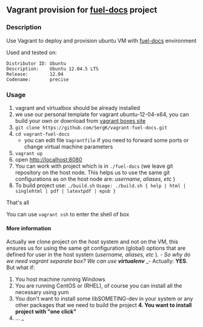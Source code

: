## Vagrant provision for [fuel-docs](https://github.com/stackforge/fuel-docs) project

### Description

Use Vagrant to deploy and provision ubuntu VM with [fuel-docs](https://github.com/stackforge/fuel-docs) environment

Used and tested on:
```
Distributor ID: Ubuntu
Description:    Ubuntu 12.04.5 LTS
Release:        12.04
Codename:       precise
```

### Usage

1. vagrant and virtualbox should be already installed
2. we use our personal template for vagrant ubuntu-12-04-x64, you can build your own or download from [vagrant boxes site](http://www.vagrantbox.es/)
3. `git clone https://github.com/SergK/vagrant-fuel-docs.git`
4. `cd vagrant-fuel-docs`
    - you can edit file `Vagrantfile` if you need to forward some ports or change virtual machine parameters
5. `vagrant up`
6. open [http://localhost:8080](http://localhost:8080)
7. You can work with project which is in `./fuel-docs` (we leave git repository on the host node. This helps us to use the same git configurations as on the host node are: _username, aliases, etc_ )
8. To build project use: `./build.sh` 
`Usage: ./build.sh { help | html | singlehtml | pdf | latextpdf | epub }`

That's all

You can use `vagrant ssh` to enter the shell of box

#### More information

Actually we clone project on the host system and not on the VM, this ensures us for using the same git configuration (global) options that are defined for user in the host system (_username, aliases, etc_ ).
_- So why do we need vagrant separate box? We can use **virtualenv**_
_- Actually: **YES**. But what if:
1. You host machine running Windows
2. You are running CentOS or (RHEL), of course you can install all the necessary using yum
3. You don't want to install some libSOMETING-dev in your system or any other packages that we need to build the project
**4. You want to install project with "one click"**
5. ...
_

